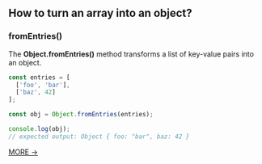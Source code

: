 ## How to turn an array into an object?
### fromEntries()
The **Object.fromEntries()** method transforms a list of key-value pairs into an object.
```js
const entries = [
  ['foo', 'bar'],
  ['baz', 42]
];

const obj = Object.fromEntries(entries);

console.log(obj);
// expected output: Object { foo: "bar", baz: 42 }
```
[MORE &rarr;](https://developer.mozilla.org/en-US/docs/Web/JavaScript/Reference/Global_Objects/Object/fromEntries)
